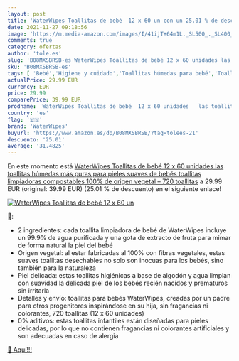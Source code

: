```yaml
---
layout: post
title: 'WaterWipes Toallitas de bebé  12 x 60 un con un 25.01 % de descuento'
date: 2021-11-27 09:18:56
image: 'https://m.media-amazon.com/images/I/41ijT+64m1L._SL500_._SL400_.jpg'
comments: true
category: ofertas
author: 'tole.es'
slug: 'B08MXSBRSB-es WaterWipes Toallitas de bebé 12 x 60 unidades las...'
sku: 'B08MXSBRSB-es'
tags: [ 'Bebé','Higiene y cuidado','Toallitas húmedas para bebé','Toallitas y accesorios para bebé','bebé','bebés','waterwipes', ]
actualPrice: 29.99 EUR
currency: EUR
price: 29.99
comparePrice: 39.99 EUR
prodname: 'WaterWipes Toallitas de bebé  12 x 60 unidades   las toallitas húmedas más puras para pieles suaves de bebés  toallitas limpiadoras compostables 100% de origen vegetal – 720 toallitas'
country: 'es'
flag: '🇪🇸'
brand: 'WaterWipes'
buyurl: 'https://www.amazon.es/dp/B08MXSBRSB/?tag=tolees-21'
descuento: '25.01'
average: '31.4825'
---
```


En este momento está [WaterWipes Toallitas de bebé  12 x 60 unidades   las toallitas húmedas más puras para pieles suaves de bebés  toallitas limpiadoras compostables 100% de origen vegetal – 720 toallitas](https://www.amazon.es/dp/B08MXSBRSB/?tag=tolees-21) a 29.99 EUR (original: 39.99 EUR) (25.01 %  de descuento) en el siguiente enlace!

[![WaterWipes Toallitas de bebé  12 x 60 un](https://m.media-amazon.com/images/I/41ijT+64m1L._SL500_._SL400_.jpg)](https://www.amazon.es/dp/B08MXSBRSB/?tag=tolees-21)

🔎:

- 2 ingredientes: cada toallita limpiadora de bebé de WaterWipes incluye un 99.9% de agua purificada y una gota de extracto de fruta para mimar de forma natural la piel del bebé
- Origen vegetal: al estar fabricadas al 100% con fibras vegetales, estas suaves toallitas desechables no solo son inocuas para los bebés, sino también para la naturaleza
- Piel delicada: estas toallitas higiénicas a base de algodón y agua limpian con suavidad la delicada piel de los bebés recién nacidos y prematuros sin irritarla
- Detalles y envío: toallitas para bebés WaterWipes, creadas por un padre para otros progenitores inspirándose en su hija, sin fragancias ni colorantes, 720 toallitas (12 x 60 unidades)
- 0% aditivos: estas toallitas infantiles están diseñadas para pieles delicadas, por lo que no contienen fragancias ni colorantes artificiales y son adecuadas en caso de alergia

[🛒 Aquí!!!](https://www.amazon.es/dp/B08MXSBRSB/?tag=tolees-21)
